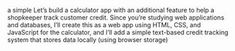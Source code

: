 a simple Let’s build a calculator app with an additional feature to help a shopkeeper track customer credit. Since you’re studying web applications and databases, I’ll create this as a web app using HTML, CSS, and JavaScript for the calculator, and I’ll add a simple text-based credit tracking system that stores data locally (using browser storage)
